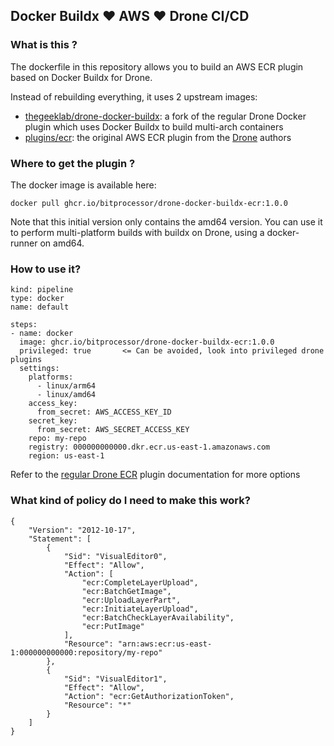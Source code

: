 ## Docker Buildx :heart: AWS :heart: Drone CI/CD

### What is this ?

The dockerfile in this repository allows you to build an AWS ECR plugin based on Docker Buildx for Drone.

Instead of rebuilding everything, it uses 2 upstream images:
* [thegeeklab/drone-docker-buildx](https://github.com/thegeeklab/drone-docker-buildx): a fork of the regular Drone Docker plugin which uses Docker Buildx to build multi-arch containers
* [plugins/ecr](https://github.com/drone-plugins/drone-docker): the original AWS ECR plugin from the [Drone](https://github.com/drone/drone) authors


### Where to get the plugin ?

The docker image is available here:

`docker pull ghcr.io/bitprocessor/drone-docker-buildx-ecr:1.0.0`

Note that this initial version only contains the amd64 version. You can use it to perform multi-platform builds with buildx on Drone, using a docker-runner on amd64.

### How to use it?

```
kind: pipeline
type: docker
name: default

steps:
- name: docker  
  image: ghcr.io/bitprocessor/drone-docker-buildx-ecr:1.0.0
  privileged: true       <= Can be avoided, look into privileged drone plugins
  settings:
    platforms:
      - linux/arm64
      - linux/amd64
    access_key:
      from_secret: AWS_ACCESS_KEY_ID
    secret_key:
      from_secret: AWS_SECRET_ACCESS_KEY
    repo: my-repo
    registry: 000000000000.dkr.ecr.us-east-1.amazonaws.com
    region: us-east-1
```
Refer to the [regular Drone ECR](http://plugins.drone.io/drone-plugins/drone-ecr/) plugin documentation for more options

### What kind of policy do I need to make this work?

```
{
    "Version": "2012-10-17",
    "Statement": [
        {
            "Sid": "VisualEditor0",
            "Effect": "Allow",
            "Action": [
                "ecr:CompleteLayerUpload",
                "ecr:BatchGetImage",
                "ecr:UploadLayerPart",
                "ecr:InitiateLayerUpload",
                "ecr:BatchCheckLayerAvailability",
                "ecr:PutImage"
            ],
            "Resource": "arn:aws:ecr:us-east-1:000000000000:repository/my-repo"
        },
        {
            "Sid": "VisualEditor1",
            "Effect": "Allow",
            "Action": "ecr:GetAuthorizationToken",
            "Resource": "*"
        }
    ]
}
```